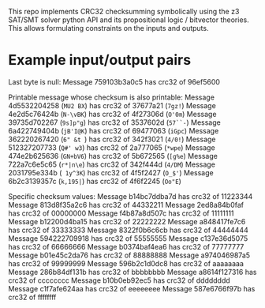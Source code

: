 This repo implements CRC32 checksumming symbolically using the z3 SAT/SMT solver python API and its propositional logic / bitvector theories.
This allows formulating constraints on the inputs and outputs.

# Example input/output pairs

Last byte is null:
Message 759103b3a0c5 has crc32 of 96ef5600

Printable message whose checksum is also printable:
Message 4d5532204258 (`MU2 BX`) has crc32 of 37677a21 (`7gz!`)
Message 4e2d5c76424b (`N-\vBK`) has crc32 of 4f27306d (`O'0m`)
Message 39735d702267 (`9s]p"g`) has crc32 of 3537602d (`57``-`)
Message 6a422749404b (`jB'I@K`) has crc32 of 69477063 (`iGpc`)
Message 362220267420 (`6" &t `) has crc32 of 342f3021 (`4/0!`)
Message 512327207733 (`Q#' w3`) has crc32 of 2a777065 (`*wpe`)
Message 474e2b625636 (`GN+bV6`) has crc32 of 5b672565 (`[g%e`)
Message 722a7c6e5c65 (`r*|n\e`) has crc32 of 342f444d (`4/DM`)
Message 2031795e334b (` 1y^3K`) has crc32 of 4f5f2427 (`O_$'`)
Message 6b2c3139357c (`k,195|`) has crc32 of 4f6f2245 (`Oo"E`)

Specific checksum values:
Message b14bc7ddba7d has crc32 of 11223344
Message 813d8f35a2c6 has crc32 of 44332211
Message 2ed8a84b0faf has crc32 of 00000000
Message f4b87a8d507c has crc32 of 11111111
Message b12200d4ba15 has crc32 of 22222222
Message a848417fe7c6 has crc32 of 33333333
Message 8322f0b6c6cb has crc32 of 44444444
Message 594222709918 has crc32 of 55555555
Message c137e36d5075 has crc32 of 66666666
Message b0374baf4ea6 has crc32 of 77777777
Message b01e45c2da76 has crc32 of 88888888
Message a974046987a5 has crc32 of 99999999
Message 596b2c1d0dc8 has crc32 of aaaaaaaa
Message 286b84df131b has crc32 of bbbbbbbb
Message a8614f127316 has crc32 of cccccccc
Message b10b0eb92ec5 has crc32 of dddddddd
Message c1f7afe624aa has crc32 of eeeeeeee
Message 587e6766f97b has crc32 of ffffffff
